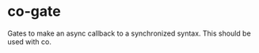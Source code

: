 co-gate
=======

Gates to make an async callback to a synchronized syntax. This should be used with co.
